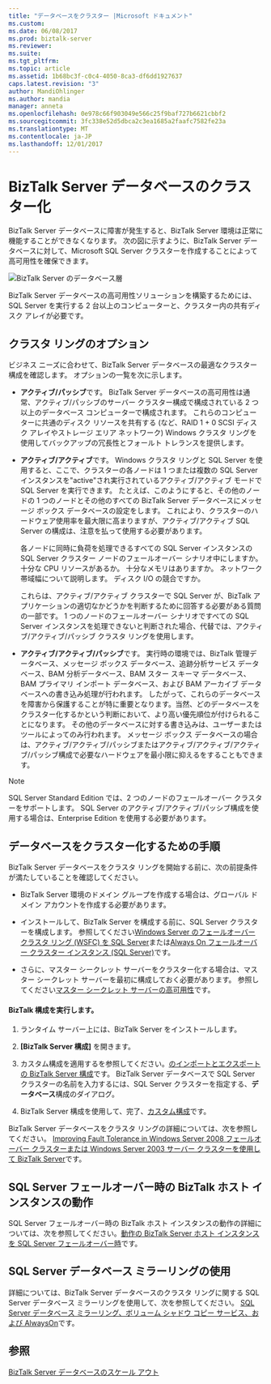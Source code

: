 ```yaml
---
title: "データベースをクラスター |Microsoft ドキュメント"
ms.custom: 
ms.date: 06/08/2017
ms.prod: biztalk-server
ms.reviewer: 
ms.suite: 
ms.tgt_pltfrm: 
ms.topic: article
ms.assetid: 1b68bc3f-c0c4-4050-8ca3-df6dd1927637
caps.latest.revision: "3"
author: MandiOhlinger
ms.author: mandia
manager: anneta
ms.openlocfilehash: 0e978c66f903049e566c25f9baf727b6621cbbf2
ms.sourcegitcommit: 3fc338e52d5dbca2c3ea1685a2faafc7582fe23a
ms.translationtype: MT
ms.contentlocale: ja-JP
ms.lasthandoff: 12/01/2017
---
```

# <a name="clustering-the-biztalk-server-databases"></a>BizTalk Server データベースのクラスター化
BizTalk Server データベースに障害が発生すると、BizTalk Server 環境は正常に機能することができなくなります。 次の図に示すように、BizTalk Server データベースに対して、Microsoft SQL Server クラスターを作成することによって高可用性を確保できます。  
  
 ![BizTalk Server のデータベース層](../core/media/tdi-highava-sqlcluster.gif "TDI_HighAva_SQLCluster")  
  
 BizTalk Server データベースの高可用性ソリューションを構築するためには、SQL Server を実行する 2 台以上のコンピューターと、クラスター内の共有ディスク アレイが必要です。  
  
## <a name="clustering-options"></a>クラスタ リングのオプション  
 ビジネス ニーズに合わせて、BizTalk Server データベースの最適なクラスター構成を確認します。 オプションの一覧を次に示します。  
  
-   **アクティブ/パッシブ**です。 BizTalk Server データベースの高可用性は通常、アクティブ/パッシブのサーバー クラスター構成で構成されている 2 つ以上のデータベース コンピューターで構成されます。 これらのコンピューターに共通のディスク リソースを共有する (など、RAID 1 + 0 SCSI ディスク アレイやストレージ エリア ネットワーク) Windows クラスタ リングを使用してバックアップの冗長性とフォールト トレランスを提供します。  
  
-   **アクティブ/アクティブ**です。 Windows クラスタ リングと SQL Server を使用すると、ここで、クラスターの各ノードは 1 つまたは複数の SQL Server インスタンスを"active"され実行されているアクティブ/アクティブ モードで SQL Server を実行できます。 たとえば、このようにすると、その他のノードの 1 つのノードとその他のすべての BizTalk Server データベースにメッセージ ボックス データベースの設定をします。 これにより、クラスターのハードウェア使用率を最大限に高まりますが、アクティブ/アクティブ SQL Server の構成は、注意を払って使用する必要があります。  
  
     各ノードに同時に負荷を処理できるすべての SQL Server インスタンスの SQL Server クラスター ノードのフェールオーバー シナリオ中にしますか。 十分な CPU リソースがあるか。 十分なメモリはありますか。 ネットワーク帯域幅について説明します。 ディスク I/O の競合ですか。  
  
     これらは、アクティブ/アクティブ クラスターで SQL Server が、BizTalk アプリケーションの適切なかどうかを判断するために回答する必要がある質問の一部です。 1 つのノードのフェールオーバー シナリオですべての SQL Server インスタンスを処理できないと判断された場合、代替では、アクティブ/アクティブ/パッシブ クラスタ リングを使用します。  
  
-   **アクティブ/アクティブ/パッシブ**です。 実行時の環境では、BizTalk 管理データベース、メッセージ ボックス データベース、追跡分析サービス データベース、BAM 分析データベース、BAM スター スキーマ データベース、BAM プライマリ インポート データベース、および BAM アーカイブ データベースへの書き込み処理が行われます。 したがって、これらのデータベースを障害から保護することが特に重要となります。当然、どのデータベースをクラスター化するかという判断において、より高い優先順位が付けられることになります。 その他のデータベースに対する書き込みは、ユーザーまたはツールによってのみ行われます。 メッセージ ボックス データベースの場合は、アクティブ/アクティブ/パッシブまたはアクティブ/アクティブ/アクティブ/パッシブ構成で必要なハードウェアを最小限に抑えるをすることもできます。  
  
> [!NOTE]  
>  SQL Server Standard Edition では、2 つのノードのフェールオーバー クラスターをサポートします。 SQL Server のアクティブ/アクティブ/パッシブ構成を使用する場合は、Enterprise Edition を使用する必要があります。  
  
## <a name="procedures-for-clustering-the-databases"></a>データベースをクラスター化するための手順  
 BizTalk Server データベースをクラスタ リングを開始する前に、次の前提条件が満たしていることを確認してください。  
  
-   BizTalk Server 環境のドメイン グループを作成する場合は、グローバル ドメイン アカウントを作成する必要があります。  
  
-   インストールして、BizTalk Server を構成する前に、SQL Server クラスターを構成します。 参照してください[Windows Server のフェールオーバー クラスタ リング (WSFC) を SQL Server](https://docs.microsoft.com/sql/sql-server/failover-clusters/windows/windows-server-failover-clustering-wsfc-with-sql-server)または[Always On フェールオーバー クラスター インスタンス (SQL Server)](https://docs.microsoft.com/sql/sql-server/failover-clusters/windows/always-on-failover-cluster-instances-sql-server)です。  
  
-   さらに、マスター シークレット サーバーをクラスター化する場合は、マスター シークレット サーバーを最初に構成しておく必要があります。 参照してください[マスター シークレット サーバーの高可用性](../technical-guides/high-availability-for-the-master-secret-server.md)です。  
  
#### <a name="run-biztalk-configuration"></a>BizTalk 構成を実行します。  
  
1.  ランタイム サーバー上には、BizTalk Server をインストールします。  
  
2. **[BizTalk Server 構成]** を開きます。  
  
3.  カスタム構成を適用するを参照してください。[のインポートとエクスポートの BizTalk Server 構成](../install-and-config-guides/import-and-export-biztalk-server-configuration.md)です。 BizTalk Server データベースで SQL Server クラスターの名前を入力するには、SQL Server クラスターを指定する、**データベース**構成のダイアログ。  
  
4.  BizTalk Server 構成を使用して、完了、[カスタム構成](../install-and-config-guides/configure-biztalk-server.md)です。
  
 BizTalk Server データベースをクラスタ リングの詳細については、次を参照してください。 [Improving Fault Tolerance in Windows Server 2008 フェールオーバー クラスターまたは Windows Server 2003 サーバー クラスターを使用して BizTalk Server](https://www.microsoft.com/download/details.aspx?id=2290)です。  
  
## <a name="behavior-of-biztalk-host-instances-during-sql-server-failover"></a>SQL Server フェールオーバー時の BizTalk ホスト インスタンスの動作  
 SQL Server フェールオーバー時の BizTalk ホスト インスタンスの動作の詳細については、次を参照してください。[動作の BizTalk Server ホスト インスタンスを SQL Server フェールオーバー時](../core/behavior-of-biztalk-server-host-instances-during-sql-server-failover.md)です。  
  
## <a name="using-sql-server-database-mirroring"></a>SQL Server データベース ミラーリングの使用  
 詳細については、BizTalk Server データベースのクラスタ リングに関する SQL Server データベース ミラーリングを使用して、次を参照してください。 [SQL Server データベース ミラーリング、ボリューム シャドウ コピー サービス、および AlwaysOn](../core/sql-server-database-mirroring-volume-shadow-copy-service-and-alwayson.md)です。  
  
## <a name="see-also"></a>参照  
 [BizTalk Server データベースのスケール アウト](../technical-guides/scaling-out-the-biztalk-server-databases.md)